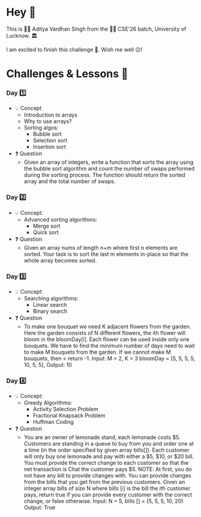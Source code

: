 # Hey 👋

This is 🧔🏻 Aditya Vardhan Singh from the 👨‍💻 CSE'26 batch, University of Lucknow. 🏛️

I am excited to finish this challenge 💪. Wish me well 😉!

# Challenges & Lessons 🎯

### Day 1️⃣
- 💡 Concept
  - Introduction to arrays
  - Why to use arrays?
  - Sorting algos:
    - Bubble sort
    - Selection sort
    - Insertion sort
- ❓ Question
  - Given an array of integers, write a function that sorts the array using the bubble sort algorithm and count the number of swaps performed during the sorting process. The function should return the sorted array and the total number of swaps.

### Day 2️⃣
- 💡 Concept:
  - Advanced sorting algorithms:
    - Merge sort
    - Quick sort
- ❓ Question
  - Given an array nums of length n+m where first n elements are sorted. Your task is to sort the last m elements in-place so that the whole array becomes sorted.

### Day 3️⃣
- 💡 Concept:
  - Searching algorithms:
    - Linear search
    - Binary search
- ❓ Question
  - To make one bouquet we need K adjacent flowers from the garden. Here the garden consists of N different flowers, the ith flower will bloom in the bloomDay[i]. Each flower can be used inside only one bouquets. We have to find the minimum number of days need to wait to make M bouquets from the garden. If we cannot make M bouquets, then < return -1. Input: M = 2, K = 3 bloomDay = [5, 5, 5, 5, 10, 5, 5], Output: 10

### Day 4️⃣
- 💡 Concept:
  - Greedy Algorithms:
    - Activity Selection Problem
    - Fractional Knapsack Problem
    - Huffman Coding
- ❓ Question
    - You are an owner of lemonade stand, each lemonade costs $5. Customers are standing in a queue to buy from you and order one at a time (in the order specified by given array bills[]). Each customer will only buy one lemonade and pay with either a $5, $10, or $20 bill. You must provide the correct change to each customer so that the net transaction is Chat the customer pays $5. NOTE: At first, you do not have any bill to provide changes with. You can provide changes from the bills that you get from the previous customers. Given an integer array bills of size N where bills [i] is the bill the ith customer pays, return true if you can provide every customer with the correct change, or false otherwise. Input: N = 5, bills [] = {5, 5, 5, 10, 20) Output: True
